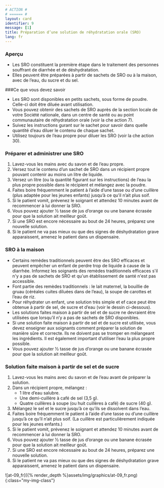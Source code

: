 ```yaml
---
# ACTION #
# ====== #
layout: card
identifier: 9
message: [1]
title: Préparation d’une solution de réhydratation orale (SRO)
lang: fr
---
```


### Aperçu
- Les SRO constituent la première étape dans le traitement des personnes souffrant de diarrhée et de déshydratation.
- Elles peuvent être préparées à partir de sachets de SRO ou à la maison, avec de l’eau, du sucre et du sel.

###Ce que vous devez savoir

- Les SRO sont disponibles en petits sachets, sous forme de poudre. Celle-ci doit être diluée avant utilisation.
- Vous pouvez obtenir des sachets de SRO auprès de la section locale de votre Société nationale, dans un centre de santé ou au point communautaire de réhydratation orale (voir la  che action 7<a class="crosslink" href="{% render_depth %}{% render_link action|7 %}"><i class="fas fa-external-link-alt" aria-hidden="true"></i></a>).
- Suivez les instructions  gurant sur le sachet pour savoir dans quelle quantité d’eau diluer le contenu de chaque sachet.
- Utilisez toujours de l’eau propre pour diluer les SRO (voir la  che action 30<a class="crosslink" href="{% render_depth %}{% render_link action|30 %}"><i class="fas fa-external-link-alt" aria-hidden="true"></i></a>).

### Préparer et administrer une SRO

1. Lavez-vous les mains avec du savon et de l’eau propre.
2. Versez tout le contenu d’un sachet de SRO dans un récipient propre pouvant contenir au moins un litre de liquide.
3. Versez un litre (ou la quantité figurant sur les instructions) de l’eau la plus propre possible dans le récipient et mélangez avec la poudre.
4. Faites boire fréquemment le patient à l’aide d’une tasse ou d’une cuillère (plus adaptée pour les jeunes enfants) jusqu’à ce qu’il n’ait plus soif.
5. Si le patient vomit, prévenez le soignant et attendez 10 minutes avant de recommencer à lui donner la SRO.
6. Vous pouvez ajouter 1⁄2 tasse de jus d’orange ou une banane écrasée pour que la solution ait meilleur goût.
7. Si une SRO est encore nécessaire au bout de 24 heures, préparez une nouvelle solution.
8. Si le patient ne va pas mieux ou que des signes de déshydratation grave apparaissent, amenez le patient dans un dispensaire.

### SRO à la maison

- Certains remèdes traditionnels peuvent être des SRO efficaces et peuvent empêcher un enfant de perdre trop de liquide à cause de la diarrhée. Informez les soignants des remèdes traditionnels efficaces s'il n'y a pas de sachets de SRO et qu'un établissement de santé n'est pas accessible.
- Font partie des remèdes traditionnels : le lait maternel, la bouillie de gruau (céréales cuites diluées dans de l’eau), la soupe de carottes et l’eau de riz.
- Pour réhydrater un enfant, une solution très simple et ef cace peut être obtenue à partir de sel, de sucre et d’eau (voir le dessin ci-dessous).
- Les solutions faites maison à partir de sel et de sucre ne devraient être utilisées que lorsqu’il n’y a pas de sachets de SRO disponibles.
- Si une solution faite maison à partir de sel et de sucre est utilisée, vous devez enseigner aux soignants comment préparer la solution de manière sûre et correcte. Ils ne doivent pas se tromper en mélangeant les ingrédients. Il est également important d’utiliser l’eau la plus propre possible.
- Vous pouvez ajouter 1⁄2 tasse de jus d’orange ou une banane écrasée pour que la solution ait meilleur goût.

### Solution faite maison à partir de sel et de sucre

1. Lavez-vous les mains avec du savon et de l’eau avant de préparer la solution.
2. Dans un récipient propre, mélangez :
    - 1 litre d’eau salubre.
    - Une demi-cuillère à café de sel (3,5 g).
    - Quatre cuillères à soupe (ou huit cuillères à café) de sucre (40 g).
3. Mélangez le sel et le sucre jusqu’à ce qu’ils se dissolvent dans l’eau.
4. Faites boire fréquemment le patient à l’aide d’une tasse ou d’une cuillère jusqu’à ce qu’il n’ait plus soif. (La cuillère est particulièrement indiquée pour les jeunes enfants.)
5. Si le patient vomit, prévenez le soignant et attendez 10 minutes avant de recommencer à lui donner la SRO.
6. Vous pouvez ajouter 1⁄2 tasse de jus d’orange ou une banane écrasée pour que la solution ait meilleur goût.
7. Si une SRO est encore nécessaire au bout de 24 heures, préparez une nouvelle solution.
8. Si le patient ne va pas mieux ou que des signes de déshydratation grave apparaissent, amenez le patient dans un dispensaire.

![at-09_fr]({% render_depth %}assets/img/graphics/at-09_fr.png){:class="my-img-class"}
